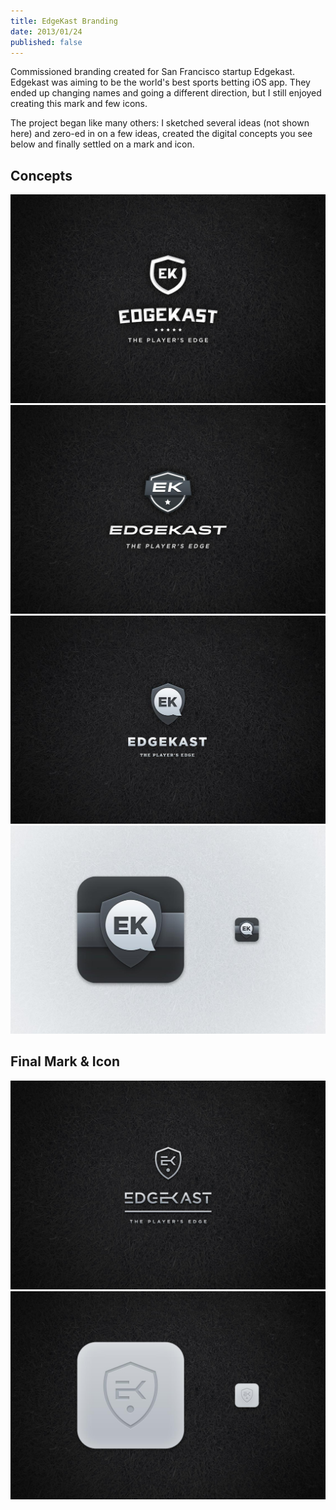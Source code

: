 ```yaml
---
title: EdgeKast Branding
date: 2013/01/24
published: false
---
```

Commissioned branding created for San Francisco startup Edgekast. Edgekast was aiming to be the world's best sports betting iOS app. They ended up changing names and going a different direction, but I still enjoyed creating this mark and few icons.

The project began like many others: I sketched several ideas (not shown here) and zero-ed in on a few ideas, created the digital concepts you see below and finally settled on a mark and icon.

## Concepts

![edgekast branding concept 1](images/edgekast-concept-01.jpg)
![edgekast branding concept 2](images/edgekast-concept-02.jpg)
![edgekast branding concept 3](images/edgekast-concept-03.jpg)
![edgekast branding concept 4](images/edgekast-concept-04.jpg)

## Final Mark & Icon

![edgekast branding logo](images/edgekast-final.jpg)
![edgekast branding logo](images/edgekast-icons.jpg)

